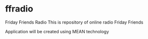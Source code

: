 # ffradio
Friday Friends Radio
This is repository of online radio Friday Friends

Application will be created using MEAN technology